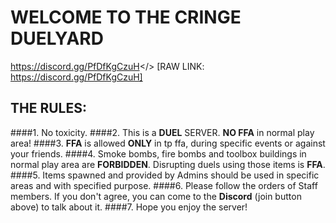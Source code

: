 # WELCOME TO THE **CRINGE DUELYARD**
<a id="CRINGE DUELYARD DISCORD">https://discord.gg/PfDfKgCzuH</> [RAW LINK: https://discord.gg/PfDfKgCzuH]
## **THE RULES:**
####1. No toxicity.
####2. This is a **DUEL** SERVER. **NO FFA** in normal play area!
####3. **FFA** is allowed **ONLY** in tp ffa, during specific events or against your friends.
####4. Smoke bombs, fire bombs and toolbox buildings in normal play area are **FORBIDDEN**. Disrupting duels using those items is **FFA**.
####5. Items spawned and provided by Admins should be used in specific areas and with specified purpose.
####6. Please follow the orders of Staff members. If you don't agree, you can come to the **Discord** (join button above) to talk about it.
####7. Hope you enjoy the server!

